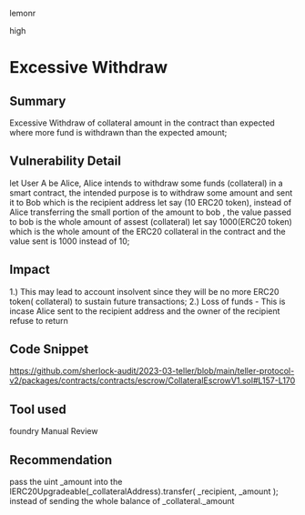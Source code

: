 lemonr

high

# Excessive Withdraw

## Summary
Excessive  Withdraw of collateral  amount in the contract than expected where more fund is withdrawn than the expected amount;

## Vulnerability Detail
let User A be Alice, Alice intends to withdraw some funds (collateral) in a smart contract, the intended purpose is to withdraw some amount and sent it to Bob which is  the recipient address let say (10 ERC20 token), instead of Alice transferring the small portion of the amount to bob , the value passed to bob is the whole amount of assest (collateral) let say 1000(ERC20 token) which is the whole amount of the ERC20 collateral in the contract  and the value sent is 1000 instead of 10;

## Impact
1.) This may lead to account insolvent since they will be no more ERC20 token( collateral) to sustain future transactions;
2.) Loss of funds - This is incase Alice sent to the recipient address and the owner of the recipient refuse to return 



## Code Snippet
https://github.com/sherlock-audit/2023-03-teller/blob/main/teller-protocol-v2/packages/contracts/contracts/escrow/CollateralEscrowV1.sol#L157-L170

## Tool used
foundry
Manual Review

## Recommendation
pass the uint _amount into the    IERC20Upgradeable(_collateralAddress).transfer(
                _recipient,
                _amount
            ); instead of sending the whole balance of  _collateral._amount

